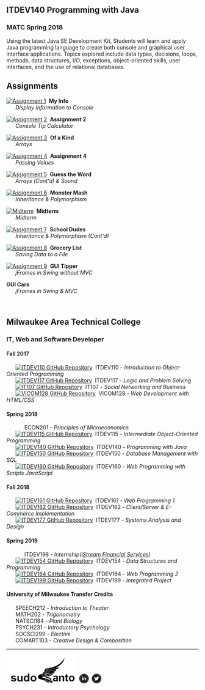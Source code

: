 ITDEV140 Programming with Java
------
### MATC Spring 2018

Using the latest Java SE Development Kit, Students will learn and apply Java programming language to create both console and graphical user interface applications.  Topics explored include data types, decisions, loops, methods, data structures, I/O, exceptions, object-oriented skills, user interfaces, and the use of relational databases.

Assignments
------

[<img src="https://github.com/favicon.ico" alt="Assignment 1" width="18" height="18">](https://github.com/sudoSanto/ITDEV140-Programming-with-Java/tree/master/MyInfo/src/myinfo "Assignment 1")&nbsp;
**My Info**\
&nbsp;&nbsp;&nbsp;&nbsp;&nbsp;&nbsp;*Display Information to Console*

[<img src="https://github.com/favicon.ico" alt="Assignment 2" width="18" height="18">](https://github.com/sudoSanto/ITDEV140-Programming-with-Java/tree/master/dalsanto_Assignment2/src/dalsanto_assignment2 "Assignment 2")&nbsp;
**Assignment 2**\
&nbsp;&nbsp;&nbsp;&nbsp;&nbsp;&nbsp;*Console Tip Calculator*

[<img src="https://github.com/favicon.ico" alt="Assignment 3" width="18" height="18">](https://github.com/sudoSanto/ITDEV140-Programming-with-Java/tree/master/dalsanto_OfAKind/src/dalsanto_ofakind "Assignment 3")&nbsp;
**Of a Kind**\
&nbsp;&nbsp;&nbsp;&nbsp;&nbsp;&nbsp;*Arrays*

[<img src="https://github.com/favicon.ico" alt="Assignment 4" width="18" height="18">](https://github.com/sudoSanto/ITDEV140-Programming-with-Java/tree/master/dalsanto_Assignment4/src/dalsanto_assignment4 "Assignment 4")&nbsp;
**Assignment 4**\
&nbsp;&nbsp;&nbsp;&nbsp;&nbsp;&nbsp;*Passing Values*

[<img src="https://github.com/favicon.ico" alt="Assignment 5" width="18" height="18">](https://github.com/sudoSanto/ITDEV140-Programming-with-Java/tree/master/dalsanto_GuessTheWord/src/dalsanto_guesstheword "Assignment 5")&nbsp;
**Guess the Word**\
&nbsp;&nbsp;&nbsp;&nbsp;&nbsp;&nbsp;*Arrays (Cont'd) & Sound*

[<img src="https://github.com/favicon.ico" alt="Assignment 6" width="18" height="18">](https://github.com/sudoSanto/ITDEV140-Programming-with-Java/tree/master/dalsanto_MonsterMash/src/dalsanto_monstermash "Assignment 6")&nbsp;
**Monster Mash**\
&nbsp;&nbsp;&nbsp;&nbsp;&nbsp;&nbsp;*Inheritance & Polymorphism*

[<img src="https://github.com/favicon.ico" alt="Midterm" width="18" height="18">](https://github.com/sudoSanto/ITDEV140-Programming-with-Java/tree/master/dalsanto_Midterm/src/dalsanto_midterm "Midterm")&nbsp;
**Midterm**\
&nbsp;&nbsp;&nbsp;&nbsp;&nbsp;&nbsp;*Midterm*

[<img src="https://github.com/favicon.ico" alt="Assignment 7" width="18" height="18">](https://github.com/sudoSanto/ITDEV140-Programming-with-Java/tree/master/dalsanto_SchoolDudes/src/dalsanto_schooldudes "Assignment 7")&nbsp;
**School Dudes**\
&nbsp;&nbsp;&nbsp;&nbsp;&nbsp;&nbsp;*Inheritance & Polymorphism (Cont'd)*

[<img src="https://github.com/favicon.ico" alt="Assignment 8" width="18" height="18">](https://github.com/sudoSanto/ITDEV140-Programming-with-Java/tree/master/dalsanto_GroceryList/src/dalsanto_grocerylist "Assignment 8")&nbsp;
**Grocery List**\
&nbsp;&nbsp;&nbsp;&nbsp;&nbsp;&nbsp;*Saving Data to a File*

[<img src="https://github.com/favicon.ico" alt="Assignment 9" width="18" height="18">](https://github.com/sudoSanto/ITDEV140-Programming-with-Java/tree/master/dalsanto_GUITipper/src/dalsanto_guitipper "Assignment 9")&nbsp;
**GUI Tipper**\
&nbsp;&nbsp;&nbsp;&nbsp;&nbsp;&nbsp;*jFrames in Swing without MVC*

**GUI Cars**\
&nbsp;&nbsp;&nbsp;&nbsp;&nbsp;&nbsp;*jFrames in Swing & MVC*

<br/>

Milwaukee Area Technical College
------
### IT, Web and Software Developer
#### Fall 2017
&nbsp;&nbsp;&nbsp;&nbsp;&nbsp;&nbsp;[<img src="https://github.com/favicon.ico" alt="ITDEV110 GitHub Repository" width="18" height="18">](https://github.com/sudoSanto/ITDEV110-Intro-to-Object-Oriented-Programming "ITDEV110 GitHub Repository")&nbsp;
ITDEV110 - *Introduction to Object-Oriented Programming*\
&nbsp;&nbsp;&nbsp;&nbsp;&nbsp;&nbsp;[<img src="https://github.com/favicon.ico" alt="ITDEV117 GitHub Repository" width="18" height="18">](https://github.com/sudoSanto/ITDEV117-Logic-and-Problem-Solving "ITDEV117 GitHub Repository")&nbsp;
ITDEV117 - *Logic and Problem Solving*\
&nbsp;&nbsp;&nbsp;&nbsp;&nbsp;&nbsp;[<img src="https://github.com/favicon.ico" alt="IT107 GitHub Repository" width="18" height="18">](https://github.com/sudoSanto/IT107-Social-Networking-and-Business "IT107 GitHub Repository")&nbsp;
IT107 - *Social Networking and Business*\
&nbsp;&nbsp;&nbsp;&nbsp;&nbsp;&nbsp;[<img src="https://github.com/favicon.ico" alt="VICOM128 GitHub Repository" width="18" height="18">](https://github.com/sudoSanto/VICOM128-Web-Development-with-HTML-CSS "VICOM128 GitHub Repository")&nbsp;
VICOM128 - *Web Development with HTML/CSS*

#### Spring 2018
&nbsp;&nbsp;&nbsp;&nbsp;&nbsp;&nbsp;&nbsp;&nbsp;&nbsp;&nbsp;&nbsp;&nbsp;ECON201 - *Principles of Microeconomics*\
&nbsp;&nbsp;&nbsp;&nbsp;&nbsp;&nbsp;[<img src="https://github.com/favicon.ico" alt="ITDEV115 GitHub Repository" width="18" height="18">](https://github.com/sudoSanto/ITDEV115-Intermediate-Object-Oriented-Programming "ITDEV115 GitHub Repository")&nbsp;
ITDEV115 - *Intermediate Object-Oriented Programming*\
&nbsp;&nbsp;&nbsp;&nbsp;&nbsp;&nbsp;[<img src="https://github.com/favicon.ico" alt="ITDEV140 GitHub Repository" width="18" height="18">](https://github.com/sudoSanto/ITDEV140-Programming-with-Java "ITDEV140 GitHub Repository")&nbsp;
ITDEV140 - *Programming with Java*\
&nbsp;&nbsp;&nbsp;&nbsp;&nbsp;&nbsp;[<img src="https://github.com/favicon.ico" alt="ITDEV150 GitHub Repository" width="18" height="18">](https://github.com/sudoSanto/ITDEV150-Database-Management-with-SQL "ITDEV150 GitHub Repository")&nbsp;
ITDEV150 - *Database Management with SQL*\
&nbsp;&nbsp;&nbsp;&nbsp;&nbsp;&nbsp;[<img src="https://github.com/favicon.ico" alt="ITDEV160 GitHub Repository" width="18" height="18">](https://github.com/sudoSanto/ITDEV160-Web-Programming-With-Scripts-JavaScript "ITDEV160 GitHub Repository")&nbsp;
ITDEV160 - *Web Programming with Scripts JavaScript*

#### Fall 2018
&nbsp;&nbsp;&nbsp;&nbsp;&nbsp;&nbsp;[<img src="https://github.com/favicon.ico" alt="ITDEV161 GitHub Repository" width="18" height="18">](https://github.com/sudoSanto/ITDEV161-Web-Programming-1 "ITDEV161 GitHub Repository")&nbsp;
ITDEV161 - *Web Programming 1*\
&nbsp;&nbsp;&nbsp;&nbsp;&nbsp;&nbsp;[<img src="https://github.com/favicon.ico" alt="ITDEV162 GitHub Repository" width="18" height="18">](https://github.com/sudoSanto/ITDEV162-Client-Server-and-E-Commerce-Implementation "ITDEV162 GitHub Repository")&nbsp;
ITDEV162 - *Client/Server & E-Commerce Implementation*\
&nbsp;&nbsp;&nbsp;&nbsp;&nbsp;&nbsp;[<img src="https://github.com/favicon.ico" alt="ITDEV177 GitHub Repository" width="18" height="18">](https://github.com/sudoSanto/ITDEV177-Systems-Analysis-and-Design "ITDEV177 GitHub Repository")&nbsp;
ITDEV177 - *Systems Analysis and Design*

#### Spring 2019
&nbsp;&nbsp;&nbsp;&nbsp;&nbsp;&nbsp;&nbsp;&nbsp;&nbsp;&nbsp;&nbsp;&nbsp;ITDEV198 - *Internship([iStream Financial Services](https://www.istreamfs.com/ "iStream Financial Services"))*\
&nbsp;&nbsp;&nbsp;&nbsp;&nbsp;&nbsp;[<img src="https://github.com/favicon.ico" alt="ITDEV154 GitHub Repository" width="18" height="18">](https://github.com/sudoSanto/ITDEV154-Data-Structures-and-Programming "ITDEV154 GitHub Repository")&nbsp;
ITDEV154 - *Data Structures and Programming*\
&nbsp;&nbsp;&nbsp;&nbsp;&nbsp;&nbsp;[<img src="https://github.com/favicon.ico" alt="ITDEV164 GitHub Repository" width="18" height="18">](https://github.com/sudoSanto/ITDEV164-Web-Programming-2 "ITDEV164 GitHub Repository")&nbsp;
ITDEV164 - *Web Programming 2*\
&nbsp;&nbsp;&nbsp;&nbsp;&nbsp;&nbsp;[<img src="https://github.com/favicon.ico" alt="ITDEV199 GitHub Repository" width="18" height="18">](https://github.com/sudoSanto/ITDEV199-Integrated-Project "ITDEV199 GitHub Repository")&nbsp;
ITDEV199 - *Integrated Project*

#### University of Milwaukee Transfer Credits
&nbsp;&nbsp;&nbsp;&nbsp;&nbsp;&nbsp;SPEECH212 - *Introduction to Theater*\
&nbsp;&nbsp;&nbsp;&nbsp;&nbsp;&nbsp;MATH202 - *Trigonometry*\
&nbsp;&nbsp;&nbsp;&nbsp;&nbsp;&nbsp;NATSCI184 - *Plant Biology*\
&nbsp;&nbsp;&nbsp;&nbsp;&nbsp;&nbsp;PSYCH231 - *Introductory Psychology*\
&nbsp;&nbsp;&nbsp;&nbsp;&nbsp;&nbsp;SOCSCI299 - *Elective*\
&nbsp;&nbsp;&nbsp;&nbsp;&nbsp;&nbsp;COMART103 - *Creative Design & Composition*

---
[<img src="https://github.com/sudoSanto/sudoSantoMedia/blob/master/sudoSantoLogoFull.png" alt="Portfolio" height="75">](https://sudosanto.github.io/ "Portfolio")
[<img src="https://github.com/sudoSanto/sudoSantoMedia/blob/master/linkedInIconL.png" alt="LinkedIn" width="25" height="25">](https://www.linkedin.com/in/matthew-j-dalsanto/ "LinkedIn")&nbsp;
[<img src="https://github.com/sudoSanto/sudoSantoMedia/blob/master/twitterIconL.png" alt="@sudoSanto" width="25" height="25">](https://twitter.com/sudoSanto "@sudoSanto")&nbsp;
